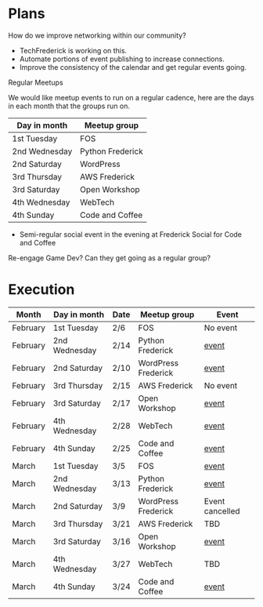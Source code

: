 # Plans

How do we improve networking within our community?

* TechFrederick is working on this.
* Automate portions of event publishing to increase connections.
* Improve the consistency of the calendar and get regular events going.

Regular Meetups

We would like meetup events to run on a regular cadence,
here are the days in each month that the groups run on.

| Day in month | Meetup group |
| ---- | ---- |
| 1st Tuesday | FOS |
| 2nd Wednesday | Python Frederick |
| 2nd Saturday | WordPress |
| 3rd Thursday | AWS Frederick |
| 3rd Saturday | Open Workshop |
| 4th Wednesday | WebTech |
| 4th Sunday | Code and Coffee |

* Semi-regular social event in the evening at Frederick Social for Code and Coffee

Re-engage Game Dev? Can they get going as a regular group?

# Execution

| Month | Day in month | Date | Meetup group | Event |
| ---- | ---- | ---- | ---- | ---- |
| February | 1st Tuesday | 2/6 | FOS | No event |
| February | 2nd Wednesday | 2/14 | Python Frederick | [event](https://www.meetup.com/python-frederick/events/298531232/) |
| February | 2nd Saturday | 2/10 | WordPress Frederick | [event](https://www.meetup.com/wordpress-frederick/events/298243014/) |
| February | 3rd Thursday | 2/15 | AWS Frederick | No event |
| February | 3rd Saturday | 2/17 | Open Workshop | [event](https://www.meetup.com/python-frederick/events/298841176/) |
| February | 4th Wednesday | 2/28 | WebTech | [event](https://www.meetup.com/fredwebtech/events/299241180/) |
| February | 4th Sunday | 2/25 | Code and Coffee | [event](https://www.meetup.com/frederick-code-and-coffee/events/299259197/) |
| March | 1st Tuesday | 3/5 | FOS | [event](https://www.meetup.com/frederickopensource/events/299259520/) |
| March | 2nd Wednesday | 3/13 | Python Frederick | [event](https://www.meetup.com/python-frederick/events/298531432/) |
| March | 2nd Saturday | 3/9 | WordPress Frederick | Event cancelled |
| March | 3rd Thursday | 3/21 | AWS Frederick | TBD |
| March | 3rd Saturday | 3/16 | Open Workshop | [event](https://www.meetup.com/python-frederick/events/298841176/) |
| March | 4th Wednesday | 3/27 | WebTech | TBD |
| March | 4th Sunday | 3/24 | Code and Coffee | [event](https://www.meetup.com/frederick-code-and-coffee/events/299259228/) |
